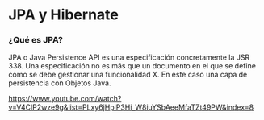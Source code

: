 # JPA y Hibernate

### ¿Qué es JPA? 

JPA o Java Persistence API es una especificación concretamente la JSR 338. Una especificación no es más que un documento en el que se define como se debe gestionar una funcionalidad X. En este caso una capa de persistencia con Objetos Java.

https://www.youtube.com/watch?v=V4ClP2wze9g&list=PLxy6jHplP3Hi_W8iuYSbAeeMfaTZt49PW&index=8